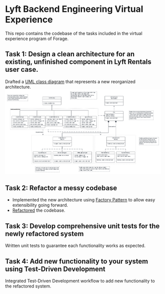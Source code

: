 # Lyft Backend Engineering Virtual Experience
This repo contains the codebase of the tasks included in the virtual experience program of Forage.

## Task 1: Design a clean architecture for an existing, unfinished component in Lyft Rentals user case.
Drafted a [UML class diagram](https://www.visual-paradigm.com/guide/uml-unified-modeling-language/uml-class-diagram-tutorial/) that represents a new reorganized architecture.
![UML Diagram of New Architecture](Lyft_Backend_Project_UML_diagram.png)

## Task 2: Refactor a messy codebase
- Implemented the new architecture using [Factory Pattern](https://refactoring.guru/design-patterns/factory-method) to allow easy extensibility going forward.
- [Refactored](https://refactoring.guru/refactoring) the codebase.

## Task 3: Develop comprehensive unit tests for the newly refactored system
Written unit tests to guarantee each functionality works as expected.

## Task 4: Add new functionality to your system using Test-Driven Development
Integrated Test-Driven Development workflow to add new functionality to the refactored system.
